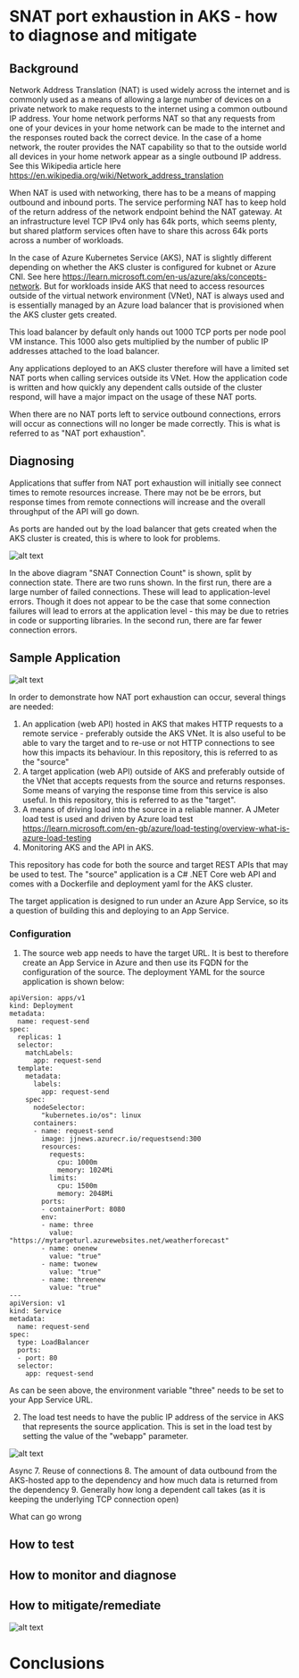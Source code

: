 # SNAT port exhaustion in AKS - how to diagnose and mitigate

## Background

Network Address Translation (NAT) is used widely across the internet and is commonly used as a means of allowing a large number of devices on a private network to make requests to the internet using a common outbound IP address. Your home network performs NAT so that any requests from one of your devices in your home network can be made to the internet and the responses routed back the correct device. In the case of a home network, the router provides the NAT capability so that to the outside world all devices in your home network appear as a single outbound IP address. See this Wikipedia article here https://en.wikipedia.org/wiki/Network_address_translation

When NAT is used with networking, there has to be a means of mapping outbound and inbound ports. The service performing NAT has to keep hold of the return address of the network endpoint behind the NAT gateway. At an infrastructure level TCP IPv4 only has 64k ports, which seems plenty, but shared platform services often have to share this across 64k ports across a number of workloads.

In the case of Azure Kubernetes Service (AKS), NAT is slightly different depending on whether the AKS cluster is configured for kubnet or Azure CNI. See here https://learn.microsoft.com/en-us/azure/aks/concepts-network. But for workloads inside AKS that need to access resources outside of the virtual network environment (VNet), NAT is always used and is essentially managed by an Azure load balancer that is provisioned when the AKS cluster gets created.

This load balancer by default only hands out 1000 TCP ports per node pool VM instance. This 1000 also gets multiplied by the number of public IP addresses attached to the load balancer.

Any applications deployed to an AKS cluster therefore will have a limited set NAT ports when calling services outside its VNet. How the application code is written and how quickly any dependent calls outside of the cluster respond, will have a major impact on the usage of these NAT ports.

When there are no NAT ports left to service outbound connections, errors will occur as connections will no longer be made correctly. This is what is referred to as "NAT port exhaustion".

## Diagnosing

Applications that suffer from NAT port exhaustion will initially see connect times to remote resources increase. There may not be be errors, but response times from remote connections will increase and the overall throughput of the API will go down.

As ports are handed out by the load balancer that gets created when the AKS cluster is created, this is where to look for problems.

![alt text](/images/load-balancer-metrics.png "Load balancer metrics")

In the above diagram "SNAT Connection Count" is shown, split by connection state. There are two runs shown. In the first run, there are a large number of failed connections. These will lead to application-level errors. Though it does not appear to be the case that some connection failures will lead to errors at the application level - this may be due to retries in code or supporting libraries. In the second run, there are far fewer connection errors. 

## Sample Application

![alt text](/images/overview.png "Sample app overview")

In order to demonstrate how NAT port exhaustion can occur, several things are needed:
1. An application (web API) hosted in AKS that makes HTTP requests to a remote service - preferably outside the AKS VNet. It is also useful to be able to vary the target and to re-use or not HTTP connections to see how this impacts its behaviour. In this repository, this is referred to as the "source"
2. A target application (web API) outside of AKS and preferably outside of the VNet that accepts requests from the source and returns responses. Some means of varying the response time from this service is also useful. In this repository, this is referred to as the "target".
3. A means of driving load into the source in a reliable manner. A JMeter load test is used and driven by Azure load test https://learn.microsoft.com/en-gb/azure/load-testing/overview-what-is-azure-load-testing
4. Monitoring AKS and the API in AKS.

This repository has code for both the source and target REST APIs that may be used to test. The "source" application is a C# .NET Core web API and comes with a Dockerfile and deployment yaml for the AKS cluster.

The target application is designed to run under an Azure App Service, so its a question of building this and deploying to an App Service. 

### Configuration
1. The source web app needs to have the target URL. It is best to therefore create an App Service in Azure and then use its FQDN for the configuration of the source. The deployment YAML for the source application is shown below:

```
apiVersion: apps/v1
kind: Deployment
metadata:
  name: request-send
spec:
  replicas: 1
  selector:
    matchLabels:
      app: request-send
  template:
    metadata:
      labels:
        app: request-send
    spec:
      nodeSelector:
        "kubernetes.io/os": linux
      containers:
      - name: request-send
        image: jjnews.azurecr.io/requestsend:300
        resources:
          requests:
            cpu: 1000m
            memory: 1024Mi
          limits:
            cpu: 1500m
            memory: 2048Mi
        ports:
        - containerPort: 8080
        env:
        - name: three
          value: "https://mytargeturl.azurewebsites.net/weatherforecast"
        - name: onenew
          value: "true"
        - name: twonew
          value: "true"
        - name: threenew
          value: "true"
---
apiVersion: v1
kind: Service
metadata:
  name: request-send
spec:
  type: LoadBalancer
  ports:
  - port: 80
  selector:
    app: request-send
```
As can be seen above, the environment variable "three" needs to be set to your App Service URL.

2. The load test needs to have the public IP address of the service in AKS that represents the source application. This is set in the load test by setting the value of the "webapp" parameter.

![alt text](images/loadtest-parameters.png "Load Test parameters")



 Async
7. Reuse of connections
8. The amount of data outbound from the AKS-hosted app to the dependency and how much data is returned from the dependency
9. Generally how long a dependent call takes (as it is keeping the underlying TCP connection open)

What can go wrong

## How to test

## How to monitor and diagnose

## How to mitigate/remediate

![alt text](https://learn.microsoft.com/en-us/azure/load-balancer/media/load-balancer-outbound-connections/outbound-options.png "NAT in Azure")

# Conclusions
